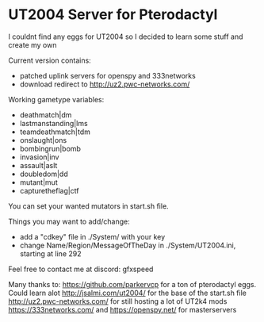 # UT2004 Server for Pterodactyl

I couldnt find any eggs for UT2004 so I decided to learn some stuff and create my own

Current version contains: 
  - patched uplink servers for openspy and 333networks
  - download redirect to http://uz2.pwc-networks.com/

Working gametype variables:
  - deathmatch|dm 
  - lastmanstanding|lms
  - teamdeathmatch|tdm
  - onslaught|ons		
  - bombingrun|bomb
  - invasion|inv
  - assault|aslt
  - doubledom|dd
  - mutant|mut
  - capturetheflag|ctf

You can set your wanted mutators in start.sh file. 

Things you may want to add/change: 
  - add a "cdkey" file in ./System/ with your key
  - change Name/Region/MessageOfTheDay in ./System/UT2004.ini, starting at line 292

Feel free to contact me at discord: gfxspeed


Many thanks to: 
https://github.com/parkervcp for a ton of pterodactyl eggs. Could learn alot 
http://jsalmi.com/ut2004/ for the base of the start.sh file 
http://uz2.pwc-networks.com/ for still hosting a lot of UT2k4 mods
https://333networks.com/ and https://openspy.net/ for masterservers 
